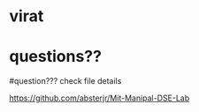 # virat
# questions??

#question???
check file details


https://github.com/absterjr/Mit-Manipal-DSE-Lab
